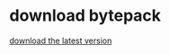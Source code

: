 # download bytepack


[download the latest version](https://github.com/blapplejuice/bytepack/releases/latest)
